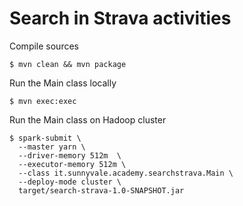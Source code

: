 # Search in Strava activities

Compile sources

```console
$ mvn clean && mvn package
```

Run the Main class locally

```console
$ mvn exec:exec
```

Run the Main class on Hadoop cluster

```console
$ spark-submit \
  --master yarn \
  --driver-memory 512m  \
  --executor-memory 512m \
  --class it.sunnyvale.academy.searchstrava.Main \
  --deploy-mode cluster \
  target/search-strava-1.0-SNAPSHOT.jar
```
